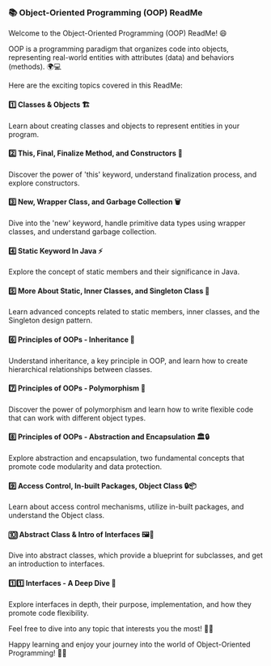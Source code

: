 ### 📚 Object-Oriented Programming (OOP) ReadMe

Welcome to the Object-Oriented Programming (OOP) ReadMe! 😄

OOP is a programming paradigm that organizes code into objects, representing real-world entities with attributes (data) and behaviors (methods). 🌍💻

Here are the exciting topics covered in this ReadMe:

#### 1️⃣ Classes & Objects 🏗️
   Learn about creating classes and objects to represent entities in your program.

#### 2️⃣ This, Final, Finalize Method, and Constructors 🤝
   Discover the power of 'this' keyword, understand finalization process, and explore constructors.

#### 3️⃣ New, Wrapper Class, and Garbage Collection 🗑️
   Dive into the 'new' keyword, handle primitive data types using wrapper classes, and understand garbage collection.

#### 4️⃣ Static Keyword In Java ⚡
   Explore the concept of static members and their significance in Java.

#### 5️⃣ More About Static, Inner Classes, and Singleton Class 🏢
   Learn advanced concepts related to static members, inner classes, and the Singleton design pattern.

#### 6️⃣ Principles of OOPs - Inheritance 🔄
   Understand inheritance, a key principle in OOP, and learn how to create hierarchical relationships between classes.

#### 7️⃣ Principles of OOPs - Polymorphism 🦜
   Discover the power of polymorphism and learn how to write flexible code that can work with different object types.

#### 8️⃣ Principles of OOPs - Abstraction and Encapsulation 🏛️🔒
   Explore abstraction and encapsulation, two fundamental concepts that promote code modularity and data protection.

#### 9️⃣ Access Control, In-built Packages, Object Class 🔒📦
   Learn about access control mechanisms, utilize in-built packages, and understand the Object class.

#### 🔟 Abstract Class & Intro of Interfaces 🖼️🔗
   Dive into abstract classes, which provide a blueprint for subclasses, and get an introduction to interfaces.

#### 1️⃣1️⃣ Interfaces - A Deep Dive 🌊
   Explore interfaces in depth, their purpose, implementation, and how they promote code flexibility.

Feel free to dive into any topic that interests you the most! 🏊‍♂️

Happy learning and enjoy your journey into the world of Object-Oriented Programming! 🚀🔥

